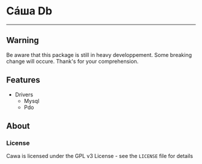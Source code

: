 # Сáша Db
-----

## Warning
Be aware that this package is still in heavy developpement.
Some breaking change will occure. Thank's for your comprehension.

## Features
* Drivers
   * Mysql
   * Pdo

## About

### License

Cawa is licensed under the GPL v3 License - see the `LICENSE` file for details

